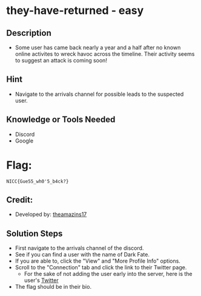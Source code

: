 # they-have-returned - easy 

## Description
 * Some user has came back nearly a year and a half after no known online activites to wreck havoc across the timeline. Their activity seems to suggest an attack is coming soon!


## Hint
 * Navigate to the arrivals channel for possible leads to the suspected user.
 

## Knowledge or Tools Needed
* Discord
* Google

# Flag:
 `NICC{Gue55_wh0'5_b4ck?}`

## Credit:

* Developed by:	 [theamazins17](https://github.com/theamazins17)

## Solution Steps
* First navigate to the arrivals channel of the discord.
* See if you can find a user with the name of Dark Fate.
* If you are able to, click the "View" and "More Profile Info" options.
* Scroll to the "Connection" tab and click the link to their Twitter page.
  * For the sake of not adding the user early into the server, here is the user's [Twitter](https://x.com/D4rk_F4t3)
* The flag should be in their bio.
